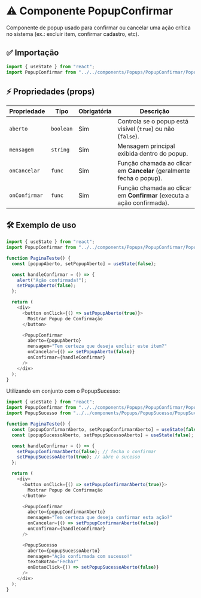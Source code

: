 # ⚠️ Componente PopupConfirmar

Componente de popup usado para confirmar ou cancelar uma ação crítica no sistema (ex.: excluir item, confirmar cadastro, etc).

## ✅ Importação

```javascript
import { useState } from "react";
import PopupConfirmar from "../../components/Popups/PopupConfirmar/PopupConfirmar.jsx";
```

## ⚡ Propriedades (props)

| Propriedade   | Tipo      | Obrigatória | Descrição                                                              |
| ------------- | --------- | ----------- | ---------------------------------------------------------------------- |
| `aberto`      | `boolean` | Sim         | Controla se o popup está visível (`true`) ou não (`false`).            |
| `mensagem`    | `string`  | Sim         | Mensagem principal exibida dentro do popup.                            |
| `onCancelar`  | `func`    | Sim         | Função chamada ao clicar em **Cancelar** (geralmente fecha o popup).   |
| `onConfirmar` | `func`    | Sim         | Função chamada ao clicar em **Confirmar** (executa a ação confirmada). |

## 🛠️ Exemplo de uso

```javascript
import { useState } from "react";
import PopupConfirmar from "../../components/Popups/PopupConfirmar/PopupConfirmar.jsx";

function PaginaTeste() {
  const [popupAberto, setPopupAberto] = useState(false);

  const handleConfirmar = () => {
    alert("Ação confirmada!");
    setPopupAberto(false);
  };

  return (
    <div>
      <button onClick={() => setPopupAberto(true)}>
        Mostrar Popup de Confirmação
      </button>

      <PopupConfirmar
        aberto={popupAberto}
        mensagem="Tem certeza que deseja excluir este item?"
        onCancelar={() => setPopupAberto(false)}
        onConfirmar={handleConfirmar}
      />
    </div>
  );
}
```

Utilizando em conjunto com o PopupSucesso:

```javascript
import { useState } from "react";
import PopupConfirmar from "../../components/Popups/PopupConfirmar/PopupConfirmar.jsx";
import PopupSucesso from "../../components/Popups/PopupSucesso/PopupSucesso.jsx";

function PaginaTeste() {
  const [popupConfirmarAberto, setPopupConfirmarAberto] = useState(false);
  const [popupSucessoAberto, setPopupSucessoAberto] = useState(false);

  const handleConfirmar = () => {
    setPopupConfirmarAberto(false); // fecha o confirmar
    setPopupSucessoAberto(true); // abre o sucesso
  };

  return (
    <div>
      <button onClick={() => setPopupConfirmarAberto(true)}>
        Mostrar Popup de Confirmação
      </button>

      <PopupConfirmar
        aberto={popupConfirmarAberto}
        mensagem="Tem certeza que deseja confirmar esta ação?"
        onCancelar={() => setPopupConfirmarAberto(false)}
        onConfirmar={handleConfirmar}
      />

      <PopupSucesso
        aberto={popupSucessoAberto}
        mensagem="Ação confirmada com sucesso!"
        textoBotao="Fechar"
        onBotaoClick={() => setPopupSucessoAberto(false)}
      />
    </div>
  );
}
```
